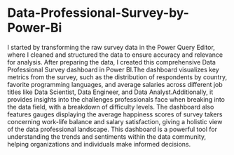 # Data-Professional-Survey-by-Power-Bi
I started by transforming the raw survey data in the Power Query Editor, where I cleaned and structured the data to ensure accuracy and relevance for analysis. After preparing the data, I created this comprehensive Data Professional Survey dashboard in Power BI.The dashboard visualizes key metrics from the survey, such as the distribution of respondents by country, favorite programming languages, and average salaries across different job titles like Data Scientist, Data Engineer, and Data Analyst.Additionally, it provides insights into the challenges professionals face when breaking into the data field, with a breakdown of difficulty levels. The dashboard also features gauges displaying the average happiness scores of survey takers concerning work-life balance and salary satisfaction, giving a holistic view of the data professional landscape.
This dashboard is a powerful tool for understanding the trends and sentiments within the data community, helping organizations and individuals make informed decisions.
